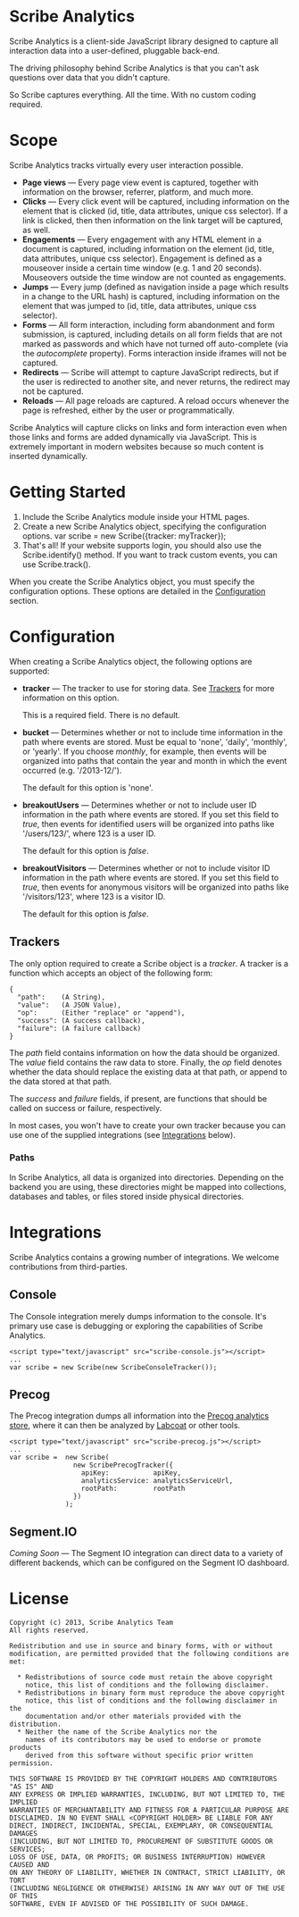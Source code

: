 # Scribe Analytics

Scribe Analytics is a client-side JavaScript library designed to capture all interaction data into a user-defined, pluggable back-end.

The driving philosophy behind Scribe Analytics is that you can't ask questions over data that you didn't capture.

So Scribe captures everything. All the time. With no custom coding required.

# Scope

Scribe Analytics tracks virtually every user interaction possible.

 * **Page views** &mdash; Every page view event is captured, together with 
   information on the browser, referrer, platform, and much more.
 * **Clicks** &mdash; Every click event will be captured, including information
   on the element that is clicked (id, title, data attributes, unique css 
   selector). If a link is clicked, then then information on the link target
   will be captured, as well.
 * **Engagements** &mdash; Every engagement with any HTML element in a document
   is captured, including information on the element (id, title, data 
   attributes, unique css selector). Engagement is defined as a mouseover 
   inside a certain time window (e.g. 1 and 20 seconds). Mouseovers outside
   the time window are not counted as engagements.
 * **Jumps** &mdash; Every jump (defined as navigation inside a page which 
   results in a change to the URL hash) is captured, including information on 
   the element that was jumped to (id, title, data attributes, unique css 
   selector).
 * **Forms** &mdash; All form interaction, including form abandonment and form
   submission, is captured, including details on all form fields that are not 
   marked as passwords and which have not turned off auto-complete (via the 
   *autocomplete* property). Forms interaction inside iframes will not be captured.
 * **Redirects** &mdash; Scribe will attempt to capture JavaScript redirects,
   but if the user is redirected to another site, and never returns, the 
   redirect may not be captured.
 * **Reloads** &mdash; All page reloads are captured. A reload occurs whenever
   the page is refreshed, either by the user or programmatically.

Scribe Analytics will capture clicks on links and form interaction even when 
those links and forms are added dynamically via JavaScript. This is extremely
important in modern websites because so much content is inserted dynamically.

# Getting Started

 1. Include the Scribe Analytics module inside your HTML pages.
        <script type="application/javascript" src="scribe-analytics.js"></script>
 2. Create a new Scribe Analytics object, specifying the configuration options.
        var scribe = new Scribe({tracker: myTracker});
 3. That's all! If your website supports login, you should also use the 
    Scribe.identify() method. If you want to track custom events, you can use 
    Scribe.track().

When you create the Scribe Analytics object, you must specify the configuration 
options. These options are detailed in the [Configuration](#configuration) section.

# Configuration

When creating a Scribe Analytics object, the following options are supported:

 * **tracker** &mdash; The tracker to use for storing data. See [Trackers](#trackers) for more
   information on this option.

   This is a required field. There is no default.
 * **bucket** &mdash; Determines whether or not to include time information in the 
   path where events are stored. Must be equal to 'none', 'daily', 'monthly', 
   or 'yearly'. If you choose *monthly*, for example, then events will be 
   organized into paths that contain the year and month in which the event
   occurred (e.g. '/2013-12/').

   The default for this option is 'none'.
 * **breakoutUsers** &mdash; Determines whether or not to include user ID information
   in the path where events are stored. If you set this field to *true*, then 
   events for identified users will be organized into paths like '/users/123/',
   where 123 is a user ID.

   The default for this option is *false*.
 * **breakoutVisitors** &mdash; Determines whether or not to include visitor ID 
   information in the path where events are stored. If you set this field to
   *true*, then events for anonymous visitors will be organized into paths like
   '/visitors/123', where 123 is a visitor ID.

   The default for this option is *false*.

## Trackers

The only option required to create a Scribe object is a *tracker*. A 
tracker is a function which accepts an object of the following form:

    {
      "path":    (A String),
      "value":   (A JSON Value),
      "op":      (Either "replace" or "append"),
      "success": (A success callback),
      "failure": (A failure callback)
    }

The *path* field contains information on how the data should be organized. The 
*value* field contains the raw data to store. Finally, the *op* field denotes
whether the data should replace the existing data at that path, or append to the
data stored at that path.

The *success* and *failure* fields, if present, are functions that should be 
called on success or failure, respectively.

In most cases, you won't have to create your own tracker because you can use
one of the supplied integrations (see [Integrations](#integrations) below).

### Paths

In Scribe Analytics, all data is organized into directories. Depending on the
backend you are using, these directories might be mapped into collections,
databases and tables, or files stored inside physical directories.

# Integrations

Scribe Analytics contains a growing number of integrations. We welcome 
contributions from third-parties.

## Console

The Console integration merely dumps information to the console. It's primary
use case is debugging or exploring the capabilities of Scribe Analytics.

    <script type="text/javascript" src="scribe-console.js"></script>
    ...
    var scribe = new Scribe(new ScribeConsoleTracker());

## Precog

The Precog integration dumps all information into the [Precog analytics store](http://precog.com),
where it can then be analyzed by [Labcoat](http://labcoat.precog.com) or other tools.

    <script type="text/javascript" src="scribe-precog.js"></script>
    ...
    var scribe =  new Scribe(
                    new ScribePrecogTracker({
                      apiKey:           apiKey, 
                      analyticsService: analyticsServiceUrl,
                      rootPath:         rootPath
                    })
                  );

## Segment.IO

*Coming Soon* &mdash; The Segment IO integration can direct data to a variety of 
different backends, which can be configured on the Segment IO dashboard.

# License

    Copyright (c) 2013, Scribe Analytics Team
    All rights reserved.

    Redistribution and use in source and binary forms, with or without
    modification, are permitted provided that the following conditions are met:

      * Redistributions of source code must retain the above copyright
        notice, this list of conditions and the following disclaimer.
      * Redistributions in binary form must reproduce the above copyright
        notice, this list of conditions and the following disclaimer in the
        documentation and/or other materials provided with the distribution.
      * Neither the name of the Scribe Analytics nor the
        names of its contributors may be used to endorse or promote products
        derived from this software without specific prior written permission.

    THIS SOFTWARE IS PROVIDED BY THE COPYRIGHT HOLDERS AND CONTRIBUTORS "AS IS" AND
    ANY EXPRESS OR IMPLIED WARRANTIES, INCLUDING, BUT NOT LIMITED TO, THE IMPLIED
    WARRANTIES OF MERCHANTABILITY AND FITNESS FOR A PARTICULAR PURPOSE ARE
    DISCLAIMED. IN NO EVENT SHALL <COPYRIGHT HOLDER> BE LIABLE FOR ANY
    DIRECT, INDIRECT, INCIDENTAL, SPECIAL, EXEMPLARY, OR CONSEQUENTIAL DAMAGES
    (INCLUDING, BUT NOT LIMITED TO, PROCUREMENT OF SUBSTITUTE GOODS OR SERVICES;
    LOSS OF USE, DATA, OR PROFITS; OR BUSINESS INTERRUPTION) HOWEVER CAUSED AND
    ON ANY THEORY OF LIABILITY, WHETHER IN CONTRACT, STRICT LIABILITY, OR TORT
    (INCLUDING NEGLIGENCE OR OTHERWISE) ARISING IN ANY WAY OUT OF THE USE OF THIS
    SOFTWARE, EVEN IF ADVISED OF THE POSSIBILITY OF SUCH DAMAGE.

